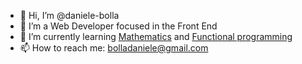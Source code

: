 - 👋 Hi, I’m @daniele-bolla
- 👀 I’m a Web Developer focused in the Front End
- 🌱 I’m currently learning [Mathematics](https://unidistance.ch/en/mathematics-and-computer-science/bachelor-in-mathematics?hsa_acc=3683163039&hsa_ad=580551104059&hsa_cam=11002845722&hsa_grp=119682942458&hsa_kw=&hsa_mt=b&hsa_net=adwords&hsa_src=&hsa_tgt=&hsa_ver=3&cHash=180346a0789633d582820c01fa98f153) and [Functional programming](https://github.com/gcanti/functional-programming) 
- 📫 How to reach me: [bolladaniele@gmail.com](mailto:bolladaniele@gmail.com)

<!---
daniele-bolla/daniele-bolla is a ✨ special ✨ repository because its `README.md` (this file) appears on your GitHub profile.
You can click the Preview link to take a look at your changes.
--->
